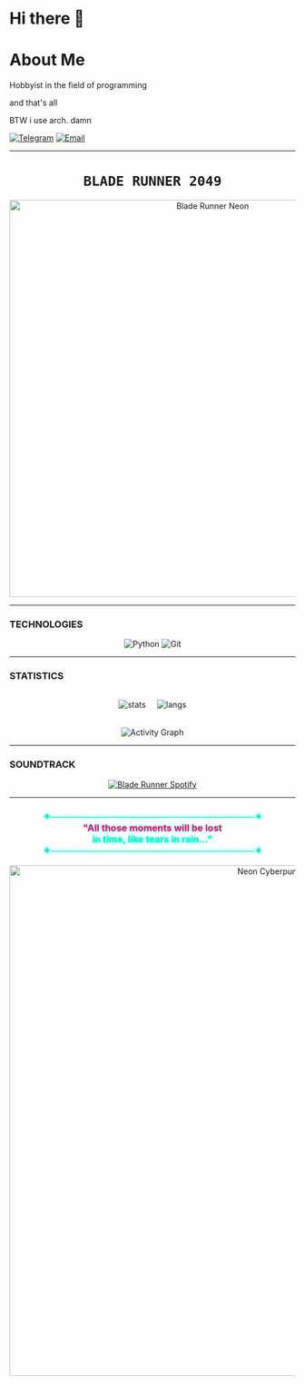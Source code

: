 # Hi there 👋

# About Me
Hobbyist in the field of programming

and that's all

BTW i use arch. damn

[![Telegram](https://img.shields.io/badge/-Telegram-blue?style=flat&logo=telegram)](https://t.me/agesoi)
[![Email](https://img.shields.io/badge/-Email-red?style=flat&logo=gmail&logoColor=white)](mailto:agesoi3021@mail.ru)



---
<h1 align="center">
  <code> BLADE RUNNER 2049 </code>
</h1>
<p align="center">
  <img src="https://giffiles.alphacoders.com/214/214441.gif" width="700" alt="Blade Runner Neon">
</p>

---

###  TECHNOLOGIES
<div align="center">
  <img src="https://img.shields.io/badge/-Python-0d0d0d?style=for-the-badge&logo=python&logoColor=ffdd54" alt="Python">
  <img src="https://img.shields.io/badge/-Git-0d0d0d?style=for-the-badge&logo=git&logoColor=f05032" alt="Git">
</div>

---

###  STATISTICS
<div align="center" style="display: flex; justify-content: center; gap: 20px; flex-wrap: wrap; margin: 2rem 0;">
  <img src="https://github-readme-stats.vercel.app/api?username=agesoi&show_icons=true&theme=radical&bg_color=0d0d0d&title_color=ff006e&icon_color=ffb703&text_color=ffffff" alt="stats" />
  <img src="https://github-readme-stats.vercel.app/api/top-langs/?username=agesoi&layout=compact&theme=radical&bg_color=0d0d0d&title_color=ff006e&text_color=ffffff" alt="langs" />
</div>

<div align="center">
  <img src="https://github-readme-activity-graph.vercel.app/graph?username=agesoi&theme=react-dark&bg_color=0d0d0d&color=ff006e&line=00f5d4&point=ffb703" alt="Activity Graph">
</div>

---

###  SOUNDTRACK
<p align="center">
  <a href="https://open.spotify.com/playlist/2MLzIVfLtQ9PUPs9kzogSU" target="_blank">
    <img src="https://img.shields.io/badge/Spotify-Blade_Runner_Soundtrack-1DB954?style=for-the-badge&logo=spotify&logoColor=white" alt="Blade Runner Spotify">
  </a>
</p>

---

<h3 align="center" style="color: #00f5d4; text-shadow: 0 0 5px #00f5d4;">
  ✦───────────────────────────────✦<br>
   <span style="color:#ff006e;">"All those moments will be lost</span><br>
   <span style="color:#00f5d4;">in time, like tears in rain..."</span><br>
  ✦───────────────────────────────✦
</h3>

<p align="center">
  <img src="https://giffiles.alphacoders.com/207/207125.gif" width="900" alt="Neon Cyberpunk">
</p>




